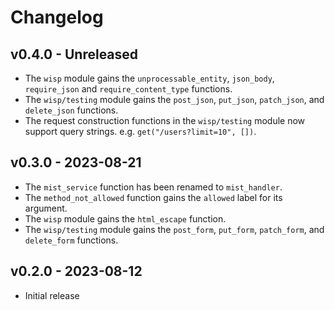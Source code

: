 # Changelog

## v0.4.0 - Unreleased

- The `wisp` module gains the `unprocessable_entity`, `json_body`,
  `require_json` and `require_content_type` functions.
- The `wisp/testing` module gains the `post_json`, `put_json`, `patch_json`, and
  `delete_json` functions.
- The request construction functions in the `wisp/testing` module now support
  query strings. e.g. `get("/users?limit=10", [])`.

## v0.3.0 - 2023-08-21

- The `mist_service` function has been renamed to `mist_handler`.
- The `method_not_allowed` function gains the `allowed` label for its argument.
- The `wisp` module gains the `html_escape` function.
- The `wisp/testing` module gains the `post_form`, `put_form`, `patch_form`, and
  `delete_form` functions.

## v0.2.0 - 2023-08-12

- Initial release
